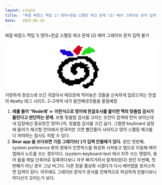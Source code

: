 ```yaml
---
layout:	single
title:	"짜잘 짜잘스 맥팁 1) 영어+한글 스펠링 체크 문제 (2) 베어 그레이브 문자 입력 불가"
date:	2022-06-19
---
```


  짜잘 짜잘스 맥팁 1) 영어+한글 스펠링 체크 문제 (2) 베어 그레이브 문자 입력 불가

![](/assets/img/1*kXb2dHnwQdRL26PjEb0JgQ.png)거창하게 정성스레 쓰긴 귀찮아서 메모장에 적어놓은 것들을 신속하게 업로드하는 컨셉의 #patty 태그 시리즈. 2~3개씩 내가 발견해낸것들을 올릴예정

1. **예를 들어 “Node에’ ← 이런식으로 영어에 한글조사를 붙이면 맥의 맞춤법 검사가 틀린다고 판단하는 문제.** 보통 맞춤법 검사를 끄라는 조언이 검색에 먼저 보이는데 내 입장에선 중요한건 영어니까, 맞춤법 검사를 끄긴 싫다. 그럴땐 keyboard 설정에 들어가 체크할 언어에서 한국어만 끄면 빨간줄이 사라지고 영어 스펠링 체크를 다 꺼야하는 참사도 피할 수 있다.
2. **Bear app 을 쓰다보면 가끔 그레이브(`)가 입력 안될때가 있다.** 원인 첫번째, system preference 류의 창에서 인풋박스를 화성화 시켜놓고 탭으로 이동해 베어앱에서 노트를 쓰는 경우이다. (system-keyboard-text 에서 자주 쓰는 명령어, 용어 들을 매일 단축어로 등록하다보니 자꾸 삐걱거려서 알게되었다) 원인 두번째, 첫번째가 아닌 경우 그냥 버그다. 다른 창을 활성화 시켰다가 다시 베어앱을 포커스하면 입력이 된다. 아무래도 그레이브 문자가 문서를 전체적으로 파싱하게 만들다보니 어디선가 꼬이는가 보다.
  